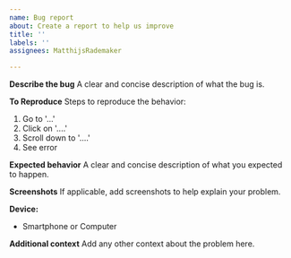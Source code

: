 ```yaml
---
name: Bug report
about: Create a report to help us improve
title: ''
labels: ''
assignees: MatthijsRademaker

---
```


**Describe the bug**
A clear and concise description of what the bug is.

**To Reproduce**
Steps to reproduce the behavior:
1. Go to '...'
2. Click on '....'
3. Scroll down to '....'
4. See error

**Expected behavior**
A clear and concise description of what you expected to happen.

**Screenshots**
If applicable, add screenshots to help explain your problem.

**Device:**
 - Smartphone or Computer

**Additional context**
Add any other context about the problem here.
